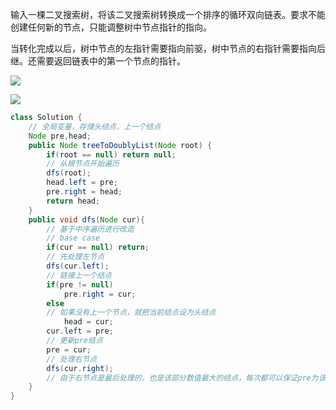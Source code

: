 输入一棵二叉搜索树，将该二叉搜索树转换成一个排序的循环双向链表。要求不能创建任何新的节点，只能调整树中节点指针的指向。

当转化完成以后，树中节点的左指针需要指向前驱，树中节点的右指针需要指向后继。还需要返回链表中的第一个节点的指针。

![](https://assets.leetcode.com/uploads/2018/10/12/bstdlloriginalbst.png)

![](https://assets.leetcode.com/uploads/2018/10/12/bstdllreturndll.png)
```java
class Solution {
    // 全局变量，存储头结点，上一个结点
    Node pre,head;
    public Node treeToDoublyList(Node root) {
        if(root == null) return null;
        // 从根节点开始遍历
        dfs(root);
        head.left = pre;
        pre.right = head;
        return head;
    }
    public void dfs(Node cur){
        // 基于中序遍历进行改造
        // base case 
        if(cur == null) return;
        // 先处理左节点
        dfs(cur.left);
        // 链接上一个结点
        if(pre != null) 
            pre.right = cur;
        else
        // 如果没有上一个节点，就把当前结点设为头结点
            head = cur;
        cur.left = pre;
        // 更新pre结点
        pre = cur;
        // 处理右节点
        dfs(cur.right);
        // 由于右节点是最后处理的，也是该部分数值最大的结点，每次都可以保证pre为该部分最后的结点
    }
}
```